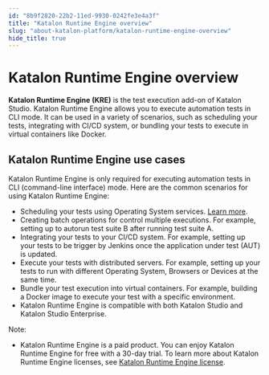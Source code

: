 ```yaml
---
id: "8b9f2820-22b2-11ed-9930-0242fe3e4a3f"
title: "Katalon Runtime Engine overview"
slug: "about-katalon-platform/katalon-runtime-engine-overview"
hide_title: true
---
```


# <a id="id" class="anchor_top_offset"/><a id="ariaid-title1" class="anchor_top_offset"/><span xmlns="http://www.w3.org/1999/xhtml" className="ph">Katalon Runtime Engine</span>  overview

<p xmlns="http://www.w3.org/1999/xhtml" className="p"><strong className="ph b"><span className="ph">Katalon Runtime Engine</span> (KRE)</strong> is the test   execution add-on of <span className="ph">Katalon Studio</span>. <span className="ph">Katalon Runtime Engine</span> allows you to execute   automation tests in CLI mode. It can be used in a variety of   scenarios, such as scheduling your tests, integrating with CI/CD   system, or bundling your tests to execute in virtual containers   like Docker.</p> 

## <a id="id_1" class="anchor_top_offset"/><span xmlns="http://www.w3.org/1999/xhtml" className="ph">Katalon Runtime Engine</span>  use cases

<p xmlns="http://www.w3.org/1999/xhtml" className="p"><span className="ph">Katalon Runtime Engine</span> is only required for executing automation tests in CLI (command-line interface) mode. Here are the common scenarios for using <span className="ph">Katalon Runtime Engine</span>:</p> 
<ul xmlns="http://www.w3.org/1999/xhtml" className="ul"><li className="li">Scheduling your tests using Operating System services. <a className="xref" href="/docs/execute/schedule-test-execution/schedule-test-runs-in-testops#id_1">Learn more</a>.</li><li className="li">Creating batch operations for control multiple executions. For example, setting up to autorun test suite B after running test suite A.</li><li className="li">Integrating your tests to your CI/CD system. For example, setting up your tests to be trigger by Jenkins once the application under test (AUT) is updated.</li><li className="li">Execute your tests with distributed servers. For example, setting up your tests to run with different Operating System, Browsers or Devices at the same time.</li><li className="li">Bundle your test execution into virtual containers. For example, building a Docker image to execute your test with a specific environment.   </li><li className="li"><span className="ph">Katalon Runtime Engine</span> is compatible with both <span className="ph">Katalon Studio</span> and <span className="ph">Katalon Studio Enterprise</span>.</li></ul> 
<div xmlns="http://www.w3.org/1999/xhtml" className="note note note_note"><span className="note__title">Note:</span> 
  <ul className="ul"><li className="li"><span className="ph">Katalon Runtime Engine</span> is a paid product. You can enjoy <span className="ph">Katalon Runtime Engine</span> for free with a 30-day trial. To learn more about <span className="ph">Katalon Runtime Engine</span> licenses, see <a className="xref" href="/docs/administer/katalon-studio-enterprise-and-katalon-runtime-engine-license/katalon-runtime-engine-floating-license"><span className="ph">Katalon Runtime Engine</span> license</a>.</li></ul>
</div>
